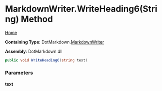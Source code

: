 <a name="_top"></a>

# MarkdownWriter\.WriteHeading6\(String\) Method

[Home](../../../README.md#_top)

**Containing Type**: DotMarkdown\.[MarkdownWriter](../README.md#_top)

**Assembly**: DotMarkdown\.dll

```csharp
public void WriteHeading6(string text)
```

### Parameters

#### text

